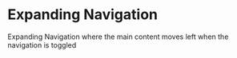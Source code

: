 # Expanding Navigation

Expanding Navigation where the main content moves left when the navigation is toggled
